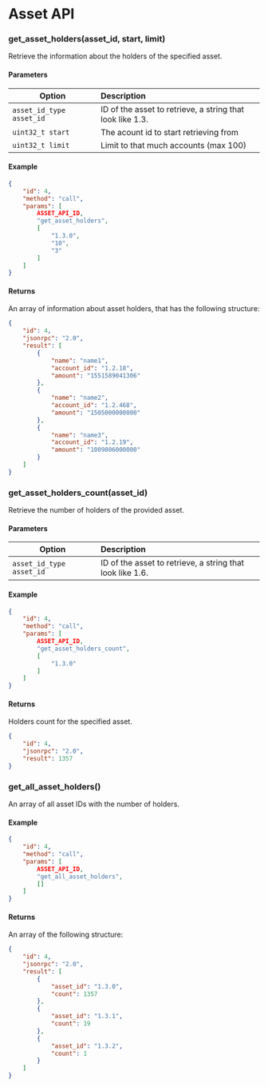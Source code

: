 # Asset API

### get_asset_holders(asset_id, start, limit)

Retrieve the information about the holders of the specified asset.

#### Parameters

| Option                   | Description                                                                |
|--------------------------|:---------------------------------------------------------------------------|
| `asset_id_type asset_id` | ID of the asset to retrieve, a string that look like 1.3.<id-of-the-asset> |
| `uint32_t start`         | The acount id to start retrieving from                                     |
| `uint32_t limit`         | Limit to that much accounts (max 100)                                      |

#### Example

```json
{
    "id": 4,
    "method": "call",
    "params": [
        ASSET_API_ID,
        "get_asset_holders",
        [
            "1.3.0",
            "10",
            "3"
        ]
    ]
}
```

#### Returns

An array of information about asset holders, that has the following structure:

```json
{
    "id": 4,
    "jsonrpc": "2.0",
    "result": [
        {
            "name": "name1",
            "account_id": "1.2.18",
            "amount": "1551589041306"
        },
        {
            "name": "name2",
            "account_id": "1.2.468",
            "amount": "1505000000000"
        },
        {
            "name": "name3",
            "account_id": "1.2.19",
            "amount": "1009806000000"
        }
    ]
}
```

### get_asset_holders_count(asset_id)

Retrieve the number of holders of the provided asset.

#### Parameters

| Option                   | Description                                                                |
|--------------------------|:---------------------------------------------------------------------------|
| `asset_id_type asset_id` | ID of the asset to retrieve, a string that look like 1.6.<id-of-the-asset> |

#### Example

```json
{
    "id": 4,
    "method": "call",
    "params": [
        ASSET_API_ID,
        "get_asset_holders_count",
        [
            "1.3.0"
        ]
    ]
}
```

#### Returns

Holders count for the specified asset.

```json
{
    "id": 4,
    "jsonrpc": "2.0",
    "result": 1357
}
```

### get_all_asset_holders()

An array of all asset IDs with the number of holders.

#### Example

```json
{
    "id": 4,
    "method": "call",
    "params": [
        ASSET_API_ID,
        "get_all_asset_holders",
        []
    ]
}
```

#### Returns

An array of the following structure:

```json
{
    "id": 4,
    "jsonrpc": "2.0",
    "result": [
        {
            "asset_id": "1.3.0",
            "count": 1357
        },
        {
            "asset_id": "1.3.1",
            "count": 19
        },
        {
            "asset_id": "1.3.2",
            "count": 1
        }
    ]
}
```